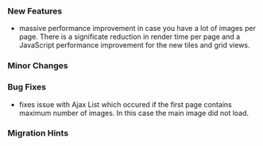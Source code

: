 ### New Features

- massive performance improvement in case you have a lot of images per page. There is a significate reduction in render time per page and a JavaScript performance improvement for the new tiles and grid views.

### Minor Changes


### Bug Fixes

- fixes issue with Ajax List which occured if the first page contains maximum number of images. In this case the main image did not load.


### Migration Hints

